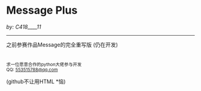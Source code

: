 # Message Plus
_by: C418____11_

***

之前参赛作品Message的完全重写版 (仍在开发)
<br><br><br>
<small>
求一位愿意合作的python大佬参与开发<br>
QQ: <553515788@qq.com>
</small>

(github不让用HTML *恼)
